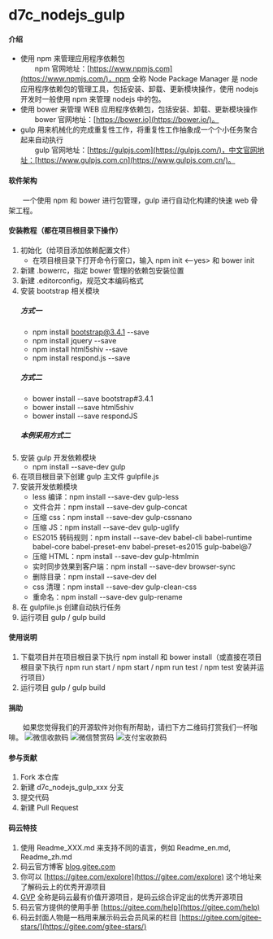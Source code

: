 # d7c_nodejs_gulp

#### 介绍
+ 使用 npm 来管理应用程序依赖包<br/>
&emsp;&emsp;npm 官网地址：[https://www.npmjs.com](https://www.npmjs.com/)，npm 全称 Node Package Manager 是 node 应用程序依赖包的管理工具，包括安装、卸载、更新模块操作，使用 nodejs 开发时一般使用 npm 来管理 nodejs 中的包。
+ 使用 bower 来管理 WEB 应用程序依赖包，包括安装、卸载、更新模块操作<br/>
&emsp;&emsp;bower 官网地址：[https://bower.io](https://bower.io/)。
+ gulp 用来机械化的完成重复性工作，将重复性工作抽象成一个个小任务聚合起来自动执行<br/>
&emsp;&emsp;gulp 官网地址：[https://gulpjs.com](https://gulpjs.com/)，中文官网地址：[https://www.gulpjs.com.cn](https://www.gulpjs.com.cn/)。

#### 软件架构
&emsp;&emsp;一个使用 npm 和 bower 进行包管理，gulp 进行自动化构建的快速 web 骨架工程。

#### 安装教程（都在项目根目录下操作）
1.  初始化（给项目添加依赖配置文件）
	+ 在项目根目录下打开命令行窗口，输入 npm init <--yes> 和 bower init
2.  新建 .bowerrc，指定 bower 管理的依赖包安装位置
3.  新建 .editorconfig，规范文本编码格式
4.  安装 bootstrap 相关模块
	##### 方式一
	+ npm install bootstrap@3.4.1 --save
	+ npm install jquery --save
	+ npm install html5shiv --save
	+ npm install respond.js --save
	##### 方式二
	+ bower install --save bootstrap#3.4.1
	+ bower install --save html5shiv
	+ bower install --save respondJS
    ##### 本例采用方式二
5.  安装 gulp 开发依赖模块
	+ npm install --save-dev gulp
6.  在项目根目录下创建 gulp 主文件 gulpfile.js
7.  安装开发依赖模块
	+ less 编译：npm install --save-dev gulp-less
	+ 文件合并：npm install --save-dev gulp-concat
	+ 压缩 css：npm install --save-dev gulp-cssnano
	+ 压缩 JS：npm install --save-dev gulp-uglify
	+ ES2015 转码规则：npm install --save-dev babel-cli babel-runtime babel-core babel-preset-env babel-preset-es2015 gulp-babel@7
	+ 压缩 HTML：npm install --save-dev gulp-htmlmin
	+ 实时同步效果到客户端：npm install --save-dev browser-sync
	+ 删除目录：npm install --save-dev del
	+ css 清理：npm install --save-dev gulp-clean-css
	+ 重命名：npm install --save-dev gulp-rename
8.  在 gulpfile.js 创建自动执行任务
9.  运行项目 gulp / gulp build

#### 使用说明
1.  下载项目并在项目根目录下执行 npm install 和 bower install（或直接在项目根目录下执行 npm run start / npm start / npm run test / npm test 安装并运行项目）
2.  运行项目 gulp / gulp build

#### 捐助
&emsp;&emsp;如果您觉得我们的开源软件对你有所帮助，请扫下方二维码打赏我们一杯咖啡。
![微信收款码](https://images.gitee.com/uploads/images/2021/0222/174352_b22739f5_1070311.jpeg "微信收款码.jpg")
![微信赞赏码](https://images.gitee.com/uploads/images/2021/0222/174521_67e18b39_1070311.jpeg "微信赞赏码.jpg")
![支付宝收款码](https://images.gitee.com/uploads/images/2021/0222/174540_94a9ac41_1070311.jpeg "支付宝收款码.jpg")

#### 参与贡献
1.  Fork 本仓库
2.  新建 d7c_nodejs_gulp_xxx 分支
3.  提交代码
4.  新建 Pull Request

#### 码云特技
1.  使用 Readme\_XXX.md 来支持不同的语言，例如 Readme\_en.md, Readme\_zh.md
2.  码云官方博客 [blog.gitee.com](https://blog.gitee.com)
3.  你可以 [https://gitee.com/explore](https://gitee.com/explore) 这个地址来了解码云上的优秀开源项目
4.  [GVP](https://gitee.com/gvp) 全称是码云最有价值开源项目，是码云综合评定出的优秀开源项目
5.  码云官方提供的使用手册 [https://gitee.com/help](https://gitee.com/help)
6.  码云封面人物是一档用来展示码云会员风采的栏目 [https://gitee.com/gitee-stars/](https://gitee.com/gitee-stars/)
